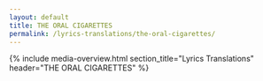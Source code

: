 ```yaml
---
layout: default
title: THE ORAL CIGARETTES
permalink: /lyrics-translations/the-oral-cigarettes/
---
```


{% include media-overview.html section_title="Lyrics Translations" header="THE ORAL CIGARETTES" %}